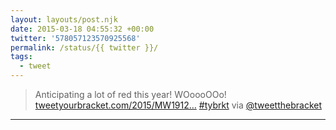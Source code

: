 ```yaml
---
layout: layouts/post.njk
date: 2015-03-18 04:55:32 +00:00
twitter: '578057123570925568'
permalink: /status/{{ twitter }}/
tags: 
  - tweet
---
```


> Anticipating a lot of red this year! WOoooOOo! [tweetyourbracket.com/2015/MW1912…](http://tweetyourbracket.com/2015/MW191246310214610166W18124631021462121E18513113102813310838S19124631021462122FFWSW) [#tybrkt](https://twitter.com/hashtag/tybrkt) via [@tweetthebracket](https://twitter.com/tweetthebracket)

---
